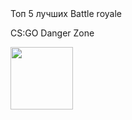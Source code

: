 <html>
  <head>
    <tittle>Топ 5 лучших Battle royale</tittle>
    </head>
    <body>
      <p>
        CS:GO Danger Zone
        </p>
      <img src= "https://img.redbull.com/images/c_crop,x_0,y_0,h_800,w_1200/c_fill,w_1500,h_1000/q_auto,f_auto/redbullcom/2018/12/12/c968cfaa-fb3b-409c-8874-27bf25620323/cs-danger-zone" height="100px" weight="200px">
      </body>
    
  </html>
